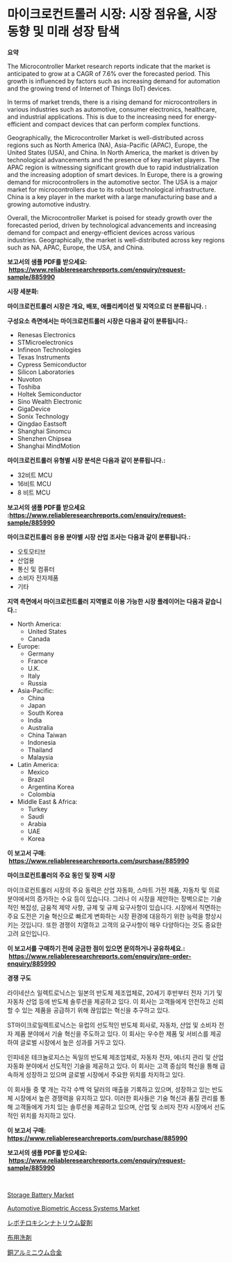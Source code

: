 <p><h1>마이크로컨트롤러 시장: 시장 점유율, 시장 동향 및 미래 성장 탐색</h1></p><p><strong>요약</strong></p>
<p><p>The Microcontroller Market research reports indicate that the market is anticipated to grow at a CAGR of 7.6% over the forecasted period. This growth is influenced by factors such as increasing demand for automation and the growing trend of Internet of Things (IoT) devices.</p><p>In terms of market trends, there is a rising demand for microcontrollers in various industries such as automotive, consumer electronics, healthcare, and industrial applications. This is due to the increasing need for energy-efficient and compact devices that can perform complex functions.</p><p>Geographically, the Microcontroller Market is well-distributed across regions such as North America (NA), Asia-Pacific (APAC), Europe, the United States (USA), and China. In North America, the market is driven by technological advancements and the presence of key market players. The APAC region is witnessing significant growth due to rapid industrialization and the increasing adoption of smart devices. In Europe, there is a growing demand for microcontrollers in the automotive sector. The USA is a major market for microcontrollers due to its robust technological infrastructure. China is a key player in the market with a large manufacturing base and a growing automotive industry.</p><p>Overall, the Microcontroller Market is poised for steady growth over the forecasted period, driven by technological advancements and increasing demand for compact and energy-efficient devices across various industries. Geographically, the market is well-distributed across key regions such as NA, APAC, Europe, the USA, and China.</p></p>
<p><strong>보고서의 샘플 PDF를 받으세요: &nbsp;<a href="https://www.reliableresearchreports.com/enquiry/request-sample/885990">https://www.reliableresearchreports.com/enquiry/request-sample/885990</a></strong></p>
<p><strong>시장 세분화:</strong></p>
<p><strong> 마이크로컨트롤러 시장은 개요, 배포, 애플리케이션 및 지역으로 더 분류됩니다. :</strong></p>
<p><strong>구성요소 측면에서는 마이크로컨트롤러 시장은 다음과 같이 분류됩니다.:</strong></p>
<p><ul><li>Renesas Electronics</li><li>STMicroelectronics</li><li>Infineon Technologies</li><li>Texas Instruments</li><li>Cypress Semiconductor</li><li>Silicon Laboratories</li><li>Nuvoton</li><li>Toshiba</li><li>Holtek Semiconductor</li><li>Sino Wealth Electronic</li><li>GigaDevice</li><li>Sonix Technology</li><li>Qingdao Eastsoft</li><li>Shanghai Sinomcu</li><li>Shenzhen Chipsea</li><li>Shanghai MindMotion</li></ul></p>
<p><strong> 마이크로컨트롤러 유형별 시장 분석은 다음과 같이 분류됩니다.:</strong></p>
<p><ul><li>32비트 MCU</li><li>16비트 MCU</li><li>8 비트 MCU</li></ul></p>
<p><strong>보고서의 샘플 PDF를 받으세요 :<a href="https://www.reliableresearchreports.com/enquiry/request-sample/885990">https://www.reliableresearchreports.com/enquiry/request-sample/885990</a></strong></p>
<p><strong> 마이크로컨트롤러 응용 분야별 시장 산업 조사는 다음과 같이 분류됩니다.:</strong></p>
<p><ul><li>오토모티브</li><li>산업용</li><li>통신 및 컴퓨터</li><li>소비자 전자제품</li><li>기타</li></ul></p>
<p><strong>지역 측면에서 마이크로컨트롤러 지역별로 이용 가능한 시장 플레이어는 다음과 같습니다.:</strong></p>
<p><ul>
    <li>
        North America:
        <ul>
            <li>United States</li>
            <li>Canada</li>
        </ul>
    </li>
    <li>
        Europe:
        <ul>
            <li>Germany</li>
            <li>France</li>
            <li>U.K.</li>
            <li>Italy</li>
            <li>Russia</li>
        </ul>
    </li>
    <li>
        Asia-Pacific:
        <ul>
            <li>China</li>
            <li>Japan</li>
            <li>South Korea</li>
            <li>India</li>
            <li>Australia</li>
            <li>China Taiwan</li>
            <li>Indonesia</li>
            <li>Thailand</li>
            <li>Malaysia</li>
        </ul>
    </li>
    <li>
        Latin America:
        <ul>
            <li>Mexico</li>
            <li>Brazil</li>
            <li>Argentina Korea</li>
            <li>Colombia</li>
        </ul>
    </li>
    <li>
        Middle East & Africa:
        <ul>
            <li>Turkey</li>
            <li>Saudi</li>
            <li>Arabia</li>
            <li>UAE</li>
            <li>Korea</li>
        </ul>
    </li>
    </ul></p>
<p><strong>이 보고서 구매: &nbsp;<a href="https://www.reliableresearchreports.com/purchase/885990">https://www.reliableresearchreports.com/purchase/885990</a></strong></p>
<p><strong>마이크로컨트롤러의 주요 동인 및 장벽 시장</strong></p>
<p><p>마이크로컨트롤러 시장의 주요 동력은 산업 자동화, 스마트 가전 제품, 자동차 및 의료 분야에서의 증가하는 수요 등이 있습니다. 그러나 이 시장을 제안하는 장벽으로는 기술적인 복잡성, 금융적 제약 사항, 규제 및 규제 요구사항이 있습니다. 시장에서 직면하는 주요 도전은 기술 혁신으로 빠르게 변화하는 시장 환경에 대응하기 위한 능력을 향상시키는 것입니다. 또한 경쟁이 치열하고 고객의 요구사항이 매우 다양하다는 것도 중요한 고려 요인입니다.</p></p>
<p><strong>이 보고서를 구매하기 전에 궁금한 점이 있으면 문의하거나 공유하세요.: &nbsp;<a href="https://www.reliableresearchreports.com/enquiry/pre-order-enquiry/885990">https://www.reliableresearchreports.com/enquiry/pre-order-enquiry/885990</a></strong></p>
<p><strong>경쟁 구도</strong></p>
<p><p>라이네산스 일렉트로닉스는 일본의 반도체 제조업체로, 20세기 후반부터 전자 기기 및 자동차 산업 등에 반도체 솔루션을 제공하고 있다. 이 회사는 고객들에게 안전하고 신뢰할 수 있는 제품을 공급하기 위해 끊임없는 혁신을 추구하고 있다.</p><p>ST마이크로일렉트로닉스는 유럽의 선도적인 반도체 회사로, 자동차, 산업 및 소비자 전자 제품 분야에서 기술 혁신을 주도하고 있다. 이 회사는 우수한 제품 및 서비스를 제공하여 글로벌 시장에서 높은 성과를 거두고 있다.</p><p>인피네온 테크놀로지스는 독일의 반도체 제조업체로, 자동차 전자, 에너지 관리 및 산업 자동화 분야에서 선도적인 기술을 제공하고 있다. 이 회사는 고객 중심의 혁신을 통해 급속하게 성장하고 있으며 글로벌 시장에서 주요한 위치를 차지하고 있다.</p><p>이 회사들 중 몇 개는 각각 수백 억 달러의 매출을 기록하고 있으며, 성장하고 있는 반도체 시장에서 높은 경쟁력을 유지하고 있다. 이러한 회사들은 기술 혁신과 품질 관리를 통해 고객들에게 가치 있는 솔루션을 제공하고 있으며, 산업 및 소비자 전자 시장에서 선도적인 위치를 차지하고 있다.</p></p>
<p><strong>이 보고서 구매: &nbsp; <a href="https://www.reliableresearchreports.com/purchase/885990">https://www.reliableresearchreports.com/purchase/885990</a></strong></p>
<p><strong>보고서의 샘플 PDF를 받으세요: &nbsp;<a href="https://www.reliableresearchreports.com/enquiry/request-sample/885990">https://www.reliableresearchreports.com/enquiry/request-sample/885990</a></strong><strong></strong></p>
<p>&nbsp;</p>
<p><p><a href="https://github.com/juancolorado15/Market-Research-Report-List-2/blob/main/storage-battery-market.md">Storage Battery Market</a></p><p><a href="https://issuu.com/reportprime-2/docs/automotive-biometric-access-systems-market-size-20">Automotive Biometric Access Systems Market</a></p><p><a href="https://github.com/mcbeesbxa270/Market-Research-Report-List-1/blob/main/687484716482.md">レボチロキシンナトリウム錠剤</a></p><p><a href="https://medium.com/@alonzomoenrt8956/%E3%83%95%E3%82%A1%E3%83%96%E3%83%AA%E3%83%83%E3%82%AF%E6%B4%97%E5%89%A4%E5%B8%82%E5%A0%B4%E3%83%A1%E3%83%88%E3%83%AA%E3%82%AF%E3%82%B9%E3%81%AE%E3%83%87%E3%82%B3%E3%83%BC%E3%83%89-%E5%B8%82%E5%A0%B4%E3%82%B7%E3%82%A7%E3%82%A2-%E3%83%88%E3%83%AC%E3%83%B3%E3%83%89-%E6%88%90%E9%95%B7%E3%83%91%E3%82%BF%E3%83%BC%E3%83%B3-80af455f3569">布用洗剤</a></p><p><a href="https://github.com/EmoryYundt1935/Market-Research-Report-List-1/blob/main/512468816483.md">銅アルミニウム合金</a></p></p>